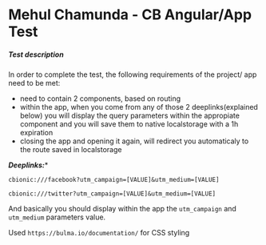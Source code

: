 # Mehul Chamunda - CB Angular/App Test

##### Test description

In order to complete the test, the following requirements of the project/ app need to be met:

- need to contain 2 components, based on routing
- within the app, when you come from any of those 2 deeplinks(explained below) you will display the query parameters within the appropiate component and you will save them to native localstorage with a 1h expiration
- closing the app and opening it again, will redirect you automaticaly to the route saved in localstorage

***Deeplinks:****

`cbionic:///facebook?utm_campaign=[VALUE]&utm_medium=[VALUE]`

`cbionic:///twitter?utm_campaign=[VALUE]&utm_medium=[VALUE]`


And basically you should display within the app the `utm_campaign` and `utm_medium` parameters value.

Used `https://bulma.io/documentation/` for CSS styling
